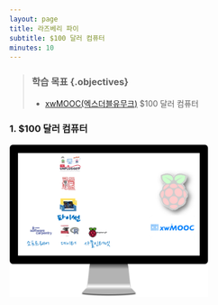 ```yaml
---
layout: page
title: 라즈베리 파이
subtitle: $100 달러 컴퓨터 
minutes: 10
---
```


> ### 학습 목표 {.objectives}
>
> *  [xwMOOC(엑스더블유무크)](httP://www.xwmooc.net) $100 달러 컴퓨터

### 1. $100 달러 컴퓨터 

<img src="fig/100-dollar-computer.png" width="70%" />